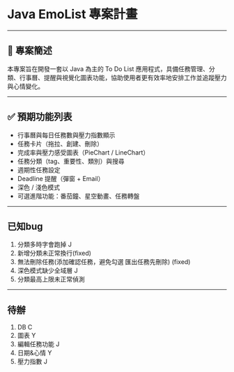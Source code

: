 # Java EmoList 專案計畫

---
## 📌 專案簡述

本專案旨在開發一套以 Java 為主的 To Do List 應用程式，具備任務管理、分類、行事曆、提醒與視覺化圖表功能，協助使用者更有效率地安排工作並追蹤壓力與心情變化。

---

## ✅ 預期功能列表

- 行事曆與每日任務數與壓力指數顯示
- 任務卡片（拖拉、創建、刪除）
- 完成率與壓力感受圖表（PieChart / LineChart）
- 任務分類（tag、重要性、類別）與搜尋
- 週期性任務設定
- Deadline 提醒（彈窗 + Email）
- 深色 / 淺色模式
- 可選進階功能：番茄鐘、星空動畫、任務轉盤

---
## 已知bug
1. 分類多時字會跑掉 J
2. 新增分類未正常換行(fixed)
3. 無法刪除任務(添加確認任務，避免勾選 匯出任務先刪除) (fixed)
4. 深色模式缺少全域層 J
5. 分類最高上限未正常偵測
   
---
## 待辦
1. DB C
2. 圖表 Y
3. 編輯任務功能 J
4. 日期&心情 Y
5. 壓力指數 J
